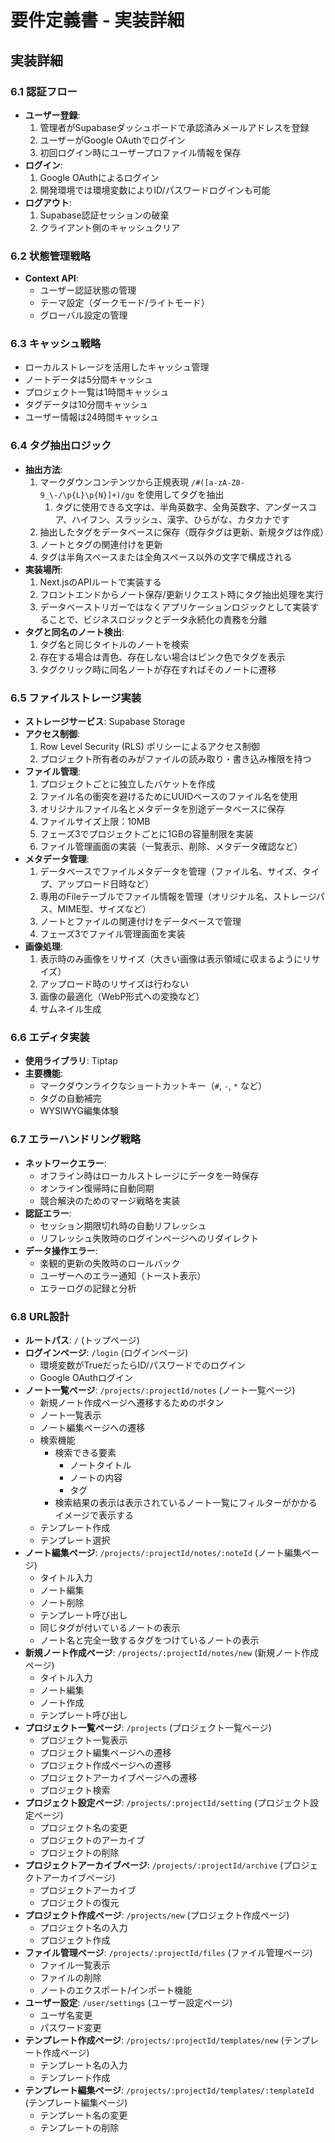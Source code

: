 # 要件定義書 - 実装詳細

## 実装詳細

### 6.1 認証フロー
- **ユーザー登録**:
  1. 管理者がSupabaseダッシュボードで承認済みメールアドレスを登録
  2. ユーザーがGoogle OAuthでログイン
  3. 初回ログイン時にユーザープロファイル情報を保存
- **ログイン**:
  1. Google OAuthによるログイン
  2. 開発環境では環境変数によりID/パスワードログインも可能
- **ログアウト**:
  1. Supabase認証セッションの破棄
  2. クライアント側のキャッシュクリア

### 6.2 状態管理戦略
- **Context API**:
  - ユーザー認証状態の管理
  - テーマ設定（ダークモード/ライトモード）
  - グローバル設定の管理

### 6.3 キャッシュ戦略
- ローカルストレージを活用したキャッシュ管理
- ノートデータは5分間キャッシュ
- プロジェクト一覧は1時間キャッシュ
- タグデータは10分間キャッシュ
- ユーザー情報は24時間キャッシュ

### 6.4 タグ抽出ロジック
- **抽出方法**:
  1. マークダウンコンテンツから正規表現 `/#([a-zA-Z0-9_\-/\p{L}\p{N}]+)/gu` を使用してタグを抽出
     1. タグに使用できる文字は、半角英数字、全角英数字、アンダースコア、ハイフン、スラッシュ、漢字、ひらがな、カタカナです
  2. 抽出したタグをデータベースに保存（既存タグは更新、新規タグは作成）
  3. ノートとタグの関連付けを更新
  4. タグは半角スペースまたは全角スペース以外の文字で構成される
- **実装場所**:
  1. Next.jsのAPIルートで実装する
  2. フロントエンドからノート保存/更新リクエスト時にタグ抽出処理を実行
  3. データベーストリガーではなくアプリケーションロジックとして実装することで、ビジネスロジックとデータ永続化の責務を分離
- **タグと同名のノート検出**:
  1. タグ名と同じタイトルのノートを検索
  2. 存在する場合は青色、存在しない場合はピンク色でタグを表示
  3. タグクリック時に同名ノートが存在すればそのノートに遷移

### 6.5 ファイルストレージ実装
- **ストレージサービス**: Supabase Storage
- **アクセス制御**:
  1. Row Level Security (RLS) ポリシーによるアクセス制御
  2. プロジェクト所有者のみがファイルの読み取り・書き込み権限を持つ
- **ファイル管理**:
  1. プロジェクトごとに独立したバケットを作成
  2. ファイル名の衝突を避けるためにUUIDベースのファイル名を使用
  3. オリジナルファイル名とメタデータを別途データベースに保存
  4. ファイルサイズ上限：10MB
  5. フェーズ3でプロジェクトごとに1GBの容量制限を実装
  6. ファイル管理画面の実装（一覧表示、削除、メタデータ確認など）
- **メタデータ管理**:
  1. データベースでファイルメタデータを管理（ファイル名、サイズ、タイプ、アップロード日時など）
  2. 専用のFileテーブルでファイル情報を管理（オリジナル名、ストレージパス、MIME型、サイズなど）
  3. ノートとファイルの関連付けをデータベースで管理
  4. フェーズ3でファイル管理画面を実装
- **画像処理**:
  1. 表示時のみ画像をリサイズ（大きい画像は表示領域に収まるようにリサイズ）
  2. アップロード時のリサイズは行わない
  3. 画像の最適化（WebP形式への変換など）
  4. サムネイル生成

### 6.6 エディタ実装
- **使用ライブラリ**: Tiptap
- **主要機能**:
  - マークダウンライクなショートカットキー（`#`, `-`, `*` など）
  - タグの自動補完
  - WYSIWYG編集体験

### 6.7 エラーハンドリング戦略
- **ネットワークエラー**:
  - オフライン時はローカルストレージにデータを一時保存
  - オンライン復帰時に自動同期
  - 競合解決のためのマージ戦略を実装
- **認証エラー**:
  - セッション期限切れ時の自動リフレッシュ
  - リフレッシュ失敗時のログインページへのリダイレクト
- **データ操作エラー**:
  - 楽観的更新の失敗時のロールバック
  - ユーザーへのエラー通知（トースト表示）
  - エラーログの記録と分析

### 6.8 URL設計

- **ルートパス**: `/` (トップページ)
- **ログインページ**: `/login` (ログインページ)
  - 環境変数がTrueだったらID/パスワードでのログイン
  - Google OAuthログイン
- **ノート一覧ページ**: `/projects/:projectId/notes` (ノート一覧ページ)
  - 新規ノート作成ページへ遷移するためのボタン
  - ノート一覧表示
  - ノート編集ページへの遷移
  - 検索機能
    - 検索できる要素
      - ノートタイトル
      - ノートの内容
      - タグ
    - 検索結果の表示は表示されているノート一覧にフィルターがかかるイメージで表示する
  - テンプレート作成
  - テンプレート選択
- **ノート編集ページ**: `/projects/:projectId/notes/:noteId` (ノート編集ページ)
  - タイトル入力
  - ノート編集
  - ノート削除
  - テンプレート呼び出し
  - 同じタグが付いているノートの表示
  - ノート名と完全一致するタグをつけているノートの表示
- **新規ノート作成ページ**: `/projects/:projectId/notes/new` (新規ノート作成ページ)
  - タイトル入力
  - ノート編集
  - ノート作成
  - テンプレート呼び出し
- **プロジェクト一覧ページ**: `/projects` (プロジェクト一覧ページ)
  - プロジェクト一覧表示
  - プロジェクト編集ページへの遷移
  - プロジェクト作成ページへの遷移
  - プロジェクトアーカイブページへの遷移
  - プロジェクト検索
- **プロジェクト設定ページ**: `/projects/:projectId/setting` (プロジェクト設定ページ)
  - プロジェクト名の変更
  - プロジェクトのアーカイブ
  - プロジェクトの削除
- **プロジェクトアーカイブページ**: `/projects/:projectId/archive` (プロジェクトアーカイブページ)
  - プロジェクトアーカイブ
  - プロジェクトの復元
- **プロジェクト作成ページ**: `/projects/new` (プロジェクト作成ページ)
  - プロジェクト名の入力
  - プロジェクト作成
- **ファイル管理ページ**: `/projects/:projectId/files` (ファイル管理ページ)
  - ファイル一覧表示
  - ファイルの削除
  - ノートのエクスポート/インポート機能
- **ユーザー設定**: `/user/settings` (ユーザー設定ページ)
  - ユーザ名変更
  - パスワード変更
- **テンプレート作成ページ**: `/projects/:projectId/templates/new` (テンプレート作成ページ)
  - テンプレート名の入力
  - テンプレート作成
- **テンプレート編集ページ**: `/projects/:projectId/templates/:templateId` (テンプレート編集ページ)
  - テンプレート名の変更
  - テンプレートの削除
